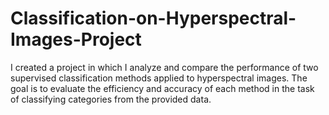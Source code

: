 # Classification-on-Hyperspectral-Images-Project

I created a project in which I analyze and compare the performance of two supervised classification methods applied to hyperspectral images. The goal is to evaluate the efficiency and accuracy of each method in the task of classifying categories from the provided data.
